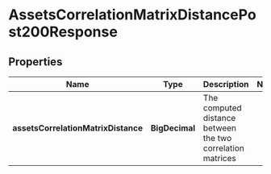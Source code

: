 

# AssetsCorrelationMatrixDistancePost200Response


## Properties

| Name | Type | Description | Notes |
|------------ | ------------- | ------------- | -------------|
|**assetsCorrelationMatrixDistance** | **BigDecimal** | The computed distance between the two correlation matrices |  |



